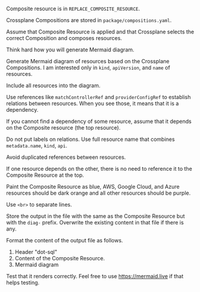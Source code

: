 Composite resource is in `REPLACE_COMPOSITE_RESOURCE`.

Crossplane Compositions are stored in `package/compositions.yaml`.

Assume that Composite Resource is applied and that Crossplane selects the correct Composition and composes resources.

Think hard how you will generate Mermaid diagram.

Generate Mermaid diagram of resources based on the Crossplane Compositions. I am interested only in `kind`, `apiVersion`, and `name` of resources.

Include all resources into the diagram.

Use references like `matchControllerRef` and `providerConfigRef` to establish relations between resources. When you see those, it means that it is a dependency.

If you cannot find a dependency of some resource, assume that it depends on the Composite resource (the top resource).

Do not put labels on relations. Use full resource name that combines `metadata.name`, `kind`, `api`.

Avoid duplicated references between resources.

If one resource depends on the other, there is no need to reference it to the Composite Resource at the top.

Paint the Composite Resource as blue, AWS, Google Cloud, and Azure resources should be dark orange and all other resources should be purple.

Use `<br>` to separate lines.

Store the output in the file with the same as the Composite Resource but with the `diag-` prefix. Overwrite the existing content in that file if there is any.

Format the content of the output file as follows.

1. Header "dot-sql"
2. Content of the Composite Resource.
3. Mermaid diagram

Test that it renders correctly. Feel free to use https://mermaid.live if that helps testing.
